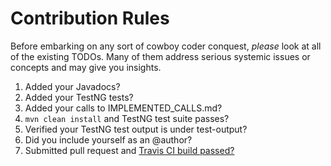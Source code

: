 Contribution Rules
==================
Before embarking on any sort of cowboy coder conquest, *please* look at all of the existing TODOs. Many of them address serious systemic issues or concepts and may give you insights.

1. Added your Javadocs?
2. Added your TestNG tests?
3. Added your calls to IMPLEMENTED_CALLS.md?
4. `mvn clean install` and TestNG test suite passes?
5. Verified your TestNG test output is under test-output?
6. Did you include yourself as an @author?
7. Submitted pull request and [Travis CI build passed?](https://travis-ci.org/corydissinger/raw4j/pull_requests)
